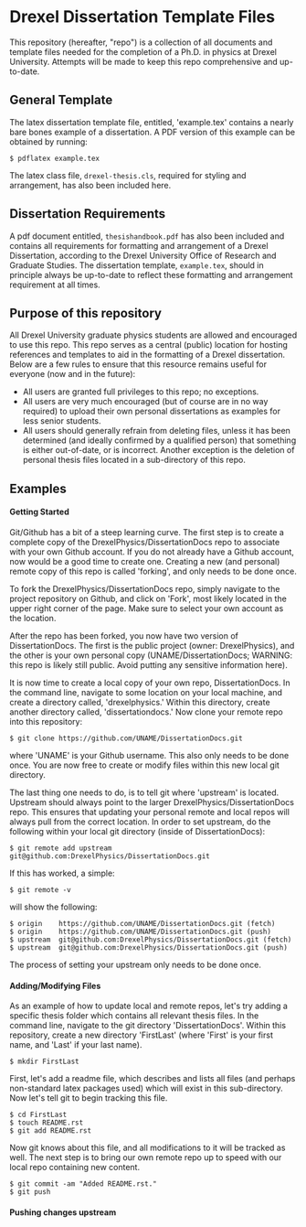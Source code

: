 # Drexel Dissertation Template Files

This repository (hereafter, "repo") is a collection of all documents
and template files needed for the completion of a Ph.D. in physics at
Drexel University. Attempts will be made to keep this repo
comprehensive and up-to-date.

## General Template

The latex dissertation template file, entitled, 'example.tex' contains
a nearly bare bones example of a dissertation. A PDF version of this
example can be obtained by running:

    $ pdflatex example.tex

The latex class file, `drexel-thesis.cls`, required for styling and
arrangement, has also been included here.

## Dissertation Requirements

A pdf document entitled, `thesishandbook.pdf` has also been included
and contains all requirements for formatting and arrangement of
a Drexel Dissertation, according to the Drexel University Office of
Research and Graduate Studies. The dissertation template,
`example.tex`, should in principle always be up-to-date to reflect
these formatting and arrangement requirement at all times.

## Purpose of this repository

All Drexel University graduate physics students are allowed and
encouraged to use this repo. This repo serves as a central (public)
location for hosting references and templates to aid in the formatting
of a Drexel dissertation. Below are a few rules to ensure that this
resource remains useful for everyone (now and in the future):

  * All users are granted full privileges to this repo; no exceptions.
  * All users are very much encouraged (but of course are in no way required) to upload their own personal dissertations as examples for less senior students.
  * All users should generally refrain from deleting files, unless it has been determined (and ideally confirmed by a qualified person) that something is either out-of-date, or is incorrect. Another exception is the deletion of personal thesis files located in a sub-directory of this repo.

## Examples

#### Getting Started

Git/Github has a bit of a steep learning curve. The first step is to
create a complete copy of the DrexelPhysics/DissertationDocs
repo to associate with your own Github account. If you do not already
have a Github account, now would be a good time to create one. 
Creating a new (and personal) remote copy of this repo is called
'forking', and only needs to be done once.

To fork the DrexelPhysics/DissertationDocs repo, simply navigate to
the project repository on Github, and click on 'Fork', most likely
located in the upper right corner of the page. Make sure to select
your own account as the location.

After the repo has been forked, you now have two version of
DissertationDocs. The first is the public project (owner:
DrexelPhysics), and the other is your own personal copy
(UNAME/DissertationDocs; WARNING: this repo is likely still
public. Avoid putting any sensitive information here).  

It is now time to create a local copy of your own repo,
DissertationDocs. In the command line, navigate to some location 
on your local machine, and create a directory called, 'drexelphysics.'
Within this directory, create another directory called,
'dissertationdocs.' Now clone your remote repo into this repository:

    $ git clone https://github.com/UNAME/DissertationDocs.git

where 'UNAME' is your Github username. This also only needs to be done
once. You are now free to create or modify files within this new local
git directory.

The last thing one needs to do, is to tell git where 'upstream' is
located. Upstream should always point to the larger
DrexelPhysics/DissertationDocs repo. This ensures that updating your
personal remote and local repos will always pull from the correct
location. In order to set upstream, do the following within your local
git directory (inside of DissertationDocs):

    $ git remote add upstream git@github.com:DrexelPhysics/DissertationDocs.git

If this has worked, a simple:

    $ git remote -v

will show the following: 

    $ origin	https://github.com/UNAME/DissertationDocs.git (fetch)
    $ origin	https://github.com/UNAME/DissertationDocs.git (push)
    $ upstream	git@github.com:DrexelPhysics/DissertationDocs.git (fetch)
    $ upstream	git@github.com:DrexelPhysics/DissertationDocs.git (push)

The process of setting your upstream only needs to be done once.

#### Adding/Modifying Files

As an example of how to update local and remote repos, let's try
adding a specific thesis folder which contains all relevant thesis
files. In the command line, navigate to the git directory
'DissertationDocs'. Within this repository, create a new directory
'FirstLast' (where 'First' is your first name, and 'Last' if your last
name). 

    $ mkdir FirstLast

First, let's add a readme file, which describes and lists all files
(and perhaps non-standard latex packages used) which will exist in
this sub-directory. Now let's tell git to begin tracking this file.

    $ cd FirstLast
    $ touch README.rst 
    $ git add README.rst 

Now git knows about this file, and all modifications to it will
be tracked as well. The next step is to bring our own remote repo up
to speed with our local repo containing new content.

    $ git commit -am "Added README.rst."
    $ git push

#### Pushing changes upstream

